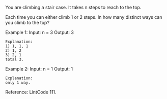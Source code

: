 You are climbing a stair case. It takes n steps to reach to the top.
   
Each time you can either climb 1 or 2 steps. In how many distinct ways can you climb to the top?   

Example 1:
	Input:  n = 3
	Output: 3
	
	Explanation:
	1) 1, 1, 1
	2) 1, 2
	3) 2, 1
	total 3.


Example 2:
	Input:  n = 1
	Output: 1
	
	Explanation:  
	only 1 way.


Reference: LintCode 111.
